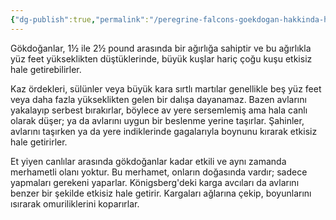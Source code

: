 ```yaml
---
{"dg-publish":true,"permalink":"/peregrine-falcons-goekdogan-hakkinda-hersey/genc-ve-yetiskinlerin-taktikleri/kaz-oerdekleri-sueluenler-ve-martilar-bu-hizda-dalisa-dayanamaz/"}
---
```


Gökdoğanlar, 1½ ile 2½ pound arasında bir ağırlığa sahiptir ve bu ağırlıkla yüz feet yükseklikten düştüklerinde, büyük kuşlar hariç çoğu kuşu etkisiz hale getirebilirler. 

Kaz ördekleri, sülünler veya büyük kara sırtlı martılar genellikle beş yüz feet veya daha fazla yükseklikten gelen bir dalışa dayanamaz. Bazen avlarını yakalayıp serbest bırakırlar, böylece av yere sersemlemiş ama hala canlı olarak düşer; ya da avlarını uygun bir beslenme yerine taşırlar. Şahinler, avlarını taşırken ya da yere indiklerinde gagalarıyla boynunu kırarak etkisiz hale getirirler. 

Et yiyen canlılar arasında gökdoğanlar kadar etkili ve aynı zamanda merhametli olanı yoktur. Bu merhamet, onların doğasında vardır; sadece yapmaları gerekeni yaparlar. Königsberg'deki karga avcıları da avlarını benzer bir şekilde etkisiz hale getirir. Kargaları ağlarına çekip, boyunlarını ısırarak omuriliklerini koparırlar.
